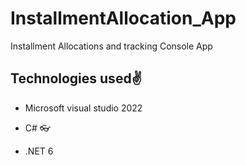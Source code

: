 # InstallmentAllocation_App
 Installment Allocations and tracking Console App


## Technologies used✌
* Microsoft visual studio 2022

* C# 👓

* .NET 6
